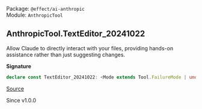 Package: `@effect/ai-anthropic`<br />
Module: `AnthropicTool`<br />

## AnthropicTool.TextEditor_20241022

Allow Claude to directly interact with your files, providing hands-on
assistance rather than just suggesting changes.

**Signature**

```ts
declare const TextEditor_20241022: <Mode extends Tool.FailureMode | undefined = undefined>(args: { readonly failureMode?: Mode | undefined; }) => Tool.ProviderDefined<"AnthropicTextEditor", { readonly args: Schema.Struct<{}>; readonly parameters: Schema.Struct<{ command: Schema.Literal<["view", "create", "str_replace", "insert", "undo_edit"]>; path: typeof Schema.String; file_text: Schema.optional<typeof Schema.String>; insert_line: Schema.optional<typeof Schema.Number>; new_str: Schema.optional<typeof Schema.String>; old_str: Schema.optional<typeof Schema.String>; view_range: Schema.optional<Schema.Array$<typeof Schema.Number>>; }>; readonly success: typeof Schema.Void; readonly failure: typeof Schema.Never; readonly failureMode: Mode extends undefined ? "error" : Mode; }, true>
```

[Source](https://github.com/Effect-TS/effect/tree/main/packages/ai/anthropic/src/AnthropicTool.ts#L285)

Since v1.0.0
